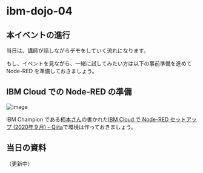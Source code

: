 # ibm-dojo-04

## 本イベントの進行

当日は、講師が話しながらデモをしていく流れになります。

もし、イベントを見ながら、一緒に試してみたい方は以下の事前準備を進めて Node-RED を準備しておきましょう。

## IBM Cloud での Node-RED の準備

![image](https://i.gyazo.com/4952e648ed52462f44f4577c555528a5.png)

IBM Champion である[柿本さん](https://twitter.com/Kakimoty_Field)の書かれた[IBM Cloud で Node\-RED セットアップ \(2020年９月\) \- Qiita](https://qiita.com/Kakimoty_Field/items/ed30531445cafcb30a63)で環境は作っておきましょう。

## 当日の資料

（更新中）